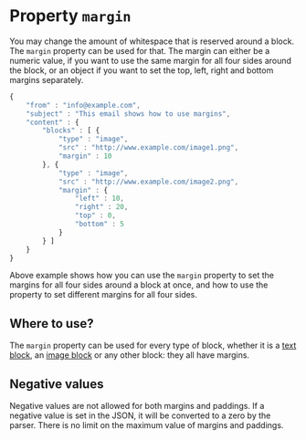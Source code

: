 # Property `margin`

You may change the amount of whitespace that is reserved around a block.
The `margin` property can be used for that. The margin can either be
a numeric value, if you want to use the same margin for all four sides
around the block, or an object if you want to set the top, left, right
and bottom margins separately.

```javascript
{
    "from" : "info@example.com",
    "subject" : "This email shows how to use margins",
    "content" : {
        "blocks" : [ {
            "type" : "image",
            "src" : "http://www.example.com/image1.png",
            "margin" : 10
        }, {
            "type" : "image",
            "src" : "http://www.example.com/image2.png",
            "margin" : {
                "left" : 10,
                "right" : 20,
                "top" : 0,
                "bottom" : 5
            }
        } ]
    }
}
```

Above example shows how you can use the `margin` property to set the margins
for all four sides around a block at once, and how to use the property to set 
different margins for all four sides.

## Where to use?

The `margin` property can be used for every type of block, whether it is
a [text block](../json/block-text), an 
[image block](../json/block-image) or any other block: 
they all have margins.

## Negative values

Negative values are not allowed for both margins and paddings. If a negative value is set in the JSON, it will be converted to a zero by the parser. There is no limit on the maximum value of margins and paddings. 

